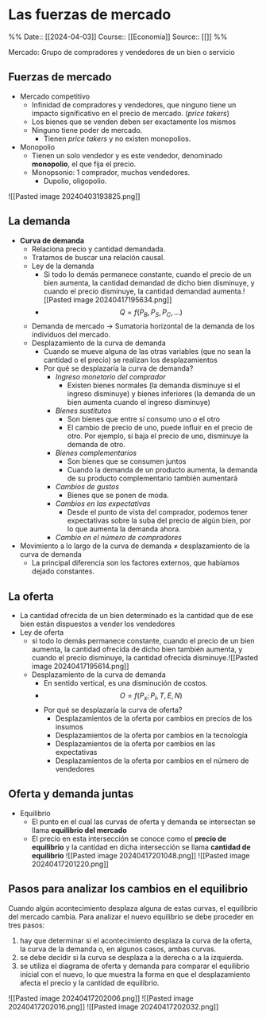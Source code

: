 # Las fuerzas de mercado

%%
Date:: [[2024-04-03]]
Course:: [[Economía]]
Source:: [[]]
%%

Mercado: Grupo de compradores y vendedores de un bien o servicio 


## Fuerzas de mercado
- Mercado competitivo 
	- Infinidad de compradores y vendedores, que ninguno tiene un impacto significativo en el precio de mercado. (*price takers*)
	- Los bienes que se venden deben ser exactamente los mismos
	- Ninguno tiene poder de mercado.
		- Tienen *price takers* y no existen monopolios.
- Monopolio
	- Tienen un solo vendedor y es este vendedor, denominado **monopolio**, el que fija el precio.
	- Monopsonio: 1 comprador, muchos vendedores.
		- Dupolio, oligopolio.

![[Pasted image 20240403193825.png]]

## La demanda
- **Curva de demanda**
	- Relaciona precio y cantidad demandada.
	- Tratamos de buscar una relación causal.
	- Ley de la demanda
		- Si todo lo demás permanece constante, cuando el precio de un bien aumenta, la cantidad demandad de dicho bien disminuye, y cuando el precio disminuye, la cantidad demandad aumenta.![[Pasted image 20240417195634.png]]
		- $$Q = f(P_B,P_S,P_C,\dots )$$
	- Demanda de mercado -> Sumatoria horizontal de la demanda de los individuos del mercado.
	- Desplazamiento de la curva de demanda
		- Cuando se mueve alguna de las otras variables (que no sean la cantidad o el precio) se realizan los desplazamientos 
		- Por qué se desplazaría la curva de demanda?
			- *Ingreso monetario del comprador*
				- Existen bienes normales (la demanda disminuye si el ingreso disminuye) y bienes inferiores (la demanda de un bien aumenta cuando el ingreso disminuye)
			- *Bienes sustitutos*
				- Son bienes que entre sí consumo uno *o* el otro
				- El cambio de precio de uno, puede influir en el precio de otro. Por ejemplo, si baja el precio de uno, disminuye la demanda de otro.
			- *Bienes complementarios*
				- Son bienes que se consumen juntos
				- Cuando la demanda de un producto aumenta, la demanda de su producto complementario también aumentará
			- *Cambios de gustos*
				- Bienes que se ponen de moda.
			- *Cambios en las expectativas*
				- Desde el punto de vista del comprador, podemos tener expectativas sobre la suba del precio de algún bien, por lo que aumenta la demanda ahora.
			- *Cambio en el número de compradores*
- Movimiento a lo largo de la curva de demanda $\neq$ desplazamiento de la curva de demanda
	- La principal diferencia son los factores externos, que habíamos dejado constantes.

## La oferta
- La cantidad ofrecida de un bien determinado es la cantidad que de ese bien están dispuestos a vender los vendedores
- Ley de oferta
	- si todo lo demás permanece constante, cuando el precio de un bien aumenta, la cantidad ofrecida de dicho bien también aumenta, y cuando el precio disminuye, la cantidad ofrecida disminuye.![[Pasted image 20240417195614.png]]
	- Desplazamiento de la curva de demanda
		- En sentido vertical, es una disminución de costos.
		- $$O=f(P_x;P_I,T,E,N)$$
		- Por qué se desplazaría la curva de oferta?
			- Desplazamientos de la oferta por cambios en precios de los insumos
			- Desplazamientos de la oferta por cambios en la tecnología
			- Desplazamientos de la oferta por cambios en las expectativas
			- Desplazamientos de la oferta por cambios en el número de vendedores


## Oferta y demanda juntas

- Equilibrio
	- El punto en el cual las curvas de oferta y demanda se intersectan se llama **equilibrio del mercado**
	- El precio en esta intersección se conoce como el **precio de equilibrio** y la cantidad en dicha intersección se llama **cantidad de equilibrio** ![[Pasted image 20240417201048.png]]
![[Pasted image 20240417201220.png]]


## Pasos para analizar los cambios en el equilibrio

Cuando algún acontecimiento desplaza alguna de estas curvas, el equilibrio
del mercado cambia.
Para analizar el nuevo equilibrio se debe proceder en tres pasos:
1. hay que determinar si el acontecimiento desplaza la curva de la oferta, la curva de la demanda o, en algunos casos, ambas curvas.
2. se debe decidir si la curva se desplaza a la derecha o a la izquierda.
3. se utiliza el diagrama de oferta y demanda para comparar el equilibrio inicial con el nuevo, lo que muestra la forma en que el desplazamiento afecta el precio y la cantidad de equilibrio.

![[Pasted image 20240417202006.png]]
![[Pasted image 20240417202016.png]]
![[Pasted image 20240417202032.png]]

